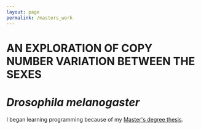 ```yaml
---
layout: page
permalink: /masters_work
---
```


<h1 class="page-heading">AN EXPLORATION OF COPY NUMBER VARIATION BETWEEN THE SEXES</h1>
<h1 class="page-heading"><em>Drosophila melanogaster</em></h1>

I began learning programming because of my [Master's degree thesis](https://zenodo.org/record/48371).
